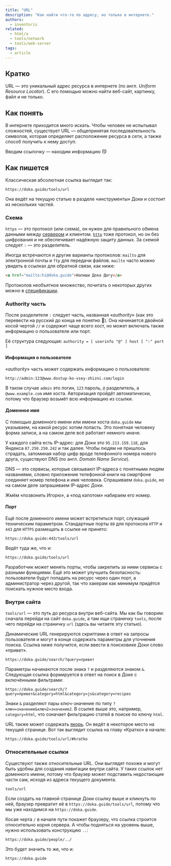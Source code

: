 ```yaml
---
title: "URL"
description: "Как найти что-то по адресу, но только в интернете."
authors:
  - inventoris
related:
  - html/a
  - tools/network
  - tools/web-server
tags:
  - article
---
```


## Кратко

URL — это уникальный адрес ресурса в интернете (по англ. _Uniform Resource Locator_). С его помощью можно найти веб-сайт, картинку, файл и не только.

## Как понять

В интернете приходится много искать. Чтобы человек не испытывал сложностей, существует URL — общепринятая последовательность символов, которая определяет расположение ресурса в сети, а также способ получить к нему доступ.

Вводим ссылочку — находим информацию 😼

## Как пишется

Классическая абсолютная ссылка выглядит так:

```url
https://doka.guide/tools/url
```

Она ведёт на текущую статью в разделе «инструменты» Доки и состоит из нескольких частей.

### Схема

`https` — это протокол (или схема), он нужен для правильного обмена данными между [сервером](/tools/web-server/) и клиентом. [`http`](/tools/http-protocol/) тоже протокол, но он без шифрования и не обеспечивает надёжную защиту данных. За схемой следует `:` — это разделитель.

Иногда встречаются и другие варианты протоколов: `mailto` для электронной почты и `ftp` для передачи файлов. `mailto` часто можно увидеть в ссылках для обратной связи, как ниже:

```html
<a href="mailto:hi@doka.guide">Напиши Дока Догу</a>
```

<aside>

Протоколов необъятное множество, почитать о некоторых других можно в [спецификации](https://www.w3.org/Addressing/URL/url-spec.txt#:~:text=encoded%0A%20%20%20and%20decoded.-,Specific%20Schemes,-The%20mapping%20for).

</aside>

### Authority часть

После разделителя `:` следует часть, названная «_authority_» (как это перевести на русский до конца не понятно 🤖). Она начинается двойной косой чертой `//` и содержит чаще всего хост, но может включать также информацию о пользователе или порт.

Её структура следующая: `authority = [ userinfo "@" ] host [ ":" port ]`

#### Информация о пользователе

«_authority_» часть может содержать информацию о пользователе:

```url
http://admin:123@www.dostup-ko-vsey-zhizni.com/login
```

В таком случае `admin` это логин, `123` пароль, `@` разделитель, а `@www.example.com` имя хоста. Авторизация пройдёт автоматически, потому что браузер возьмёт всю информацию из ссылки.

#### Доменное имя

С помощью доменного имени или имени хоста `doka.guide` мы указываем, на какой ресурс хотим попасть. Это понятная человеку форма записи, а на самом деле всё работает немного иначе.

У каждого сайта есть IP-адрес: для Доки это `95.213.159.118`, для Яндекса `87.250.250.242` и так далее. Чтобы людям не пришлось страдать, запоминая набор цифр вроде телефонного номера нового друга, существуют DNS (по англ. _Domain Name Service_).

DNS — это сервисы, которые связывают IP-адреса с понятными людям названиями, словно приложение телефонной книги на смартфоне соединяет номер телефона и имя человека. Спрашиваем `doka.guide`, но на самом деле запрашиваем IP-адрес Доки.

Жмём «позвонить Игорю», а «под капотом» набираем его номер.

#### Порт

Ещё после доменного имени может встретиться порт, служащий техническим параметром. Стандартные порты `80` для протокола `HTTP` и `443` для `HTTPS` размещать в ссылке не принято:

```url
https://doka.guide:443/tools/url
```

Ведёт туда же, что и:

```url
https://doka.guide/tools/url
```

Разработчик может менять порты, чтобы закрепить за ними сервисы с разными функциями. Ещё это может улучшить безопасность: пользователи будут попадать на ресурс через один порт, а администратор через другой, так что хакерам как минимум придётся поискать нужное место входа.

### Внутри сайта

`tools/url` — это путь до ресурса внутри веб-сайта. Мы как бы говорим: сначала перейди на сайт `doka.guide`, а там ищи страничку `tools`, после чего перейди на страничку `url` (здесь вы читаете эту статью).

Динамические URL генерируются скриптами в ответ на запросы пользователя и могут в конце содержать параметры для уточнения поиска. Ссылка ниже получится, если ввести в поисковике Доки слово «привет».

```url
https://doka.guide/search/?query=привет
```

Параметры начинаются после знака `?` и разделяются знаком `&`. Следующая ссылка формируется в ответ на поиск в Доке с включёнными фильтрами:

```url
https://doka.guide/search/?query=привет&category=html&category=js&category=recipes
```

Знаки `&` разделяют пары ключ-значение по типу `?ключ=значение&ключ2=значение2`. В ссылке выше это, например, `category=html`, что означает фильтрацию статей в поиске по ключу `html`.

URL также может содержать [якорь](/html/a/). Он ведёт в некоторое место на текущей странице. Вот так выглядит ссылка на главу «Кратко» в начале:

```url
https://doka.guide/tools/url/#kratko
```

### Относительные ссылки

Существуют также относительные URL. Они выглядят похоже и могут быть удобны для создания навигации внутри сайта. У таких ссылок нет доменного имени, потому что браузер может подставить недостающие части сам, исходя из адреса текущего документа.

```url
tools/url
```

Если создать на главной странице Доки ссылку выше и кликнуть по ней, браузер превратит её в `https://doka.guide/tools/url`, потому что мы уже находимся на `https://doka.guide`.

Косая черта `/` в начале пути покажет браузеру, что ссылка строится относительно корня сервера. А чтобы подняться на уровень выше, нужно использовать конструкцию `..`:

```url
https://doka.guide/people/../
```

Это будет значить то же, что и:

```url
https://doka.guide
```
